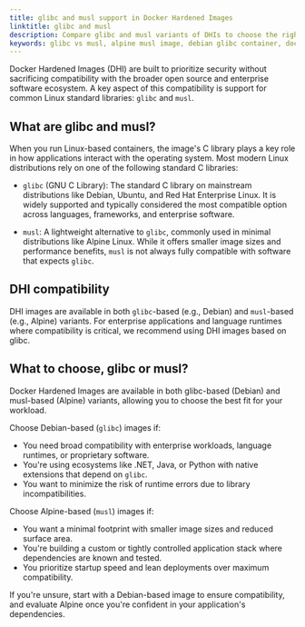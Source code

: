 ```yaml
---
title: glibc and musl support in Docker Hardened Images
linktitle: glibc and musl
description: Compare glibc and musl variants of DHIs to choose the right base image for your application’s compatibility, size, and performance needs.
keywords: glibc vs musl, alpine musl image, debian glibc container, docker hardened images compatibility, c library in containers
---
```


Docker Hardened Images (DHI) are built to prioritize security without
sacrificing compatibility with the broader open source and enterprise software
ecosystem. A key aspect of this compatibility is support for common Linux
standard libraries: `glibc` and `musl`.

## What are glibc and musl?

When you run Linux-based containers, the image's C library plays a key role in
how applications interact with the operating system. Most modern Linux
distributions rely on one of the following standard C libraries:

- `glibc` (GNU C Library): The standard C library on mainstream distributions
  like Debian, Ubuntu, and Red Hat Enterprise Linux. It is widely supported and
  typically considered the most compatible option across languages, frameworks,
  and enterprise software.

- `musl`: A lightweight alternative to `glibc`, commonly used in minimal
  distributions like Alpine Linux. While it offers smaller image sizes and
  performance benefits, `musl` is not always fully compatible with software that
  expects `glibc`.

## DHI compatibility

DHI images are available in both `glibc`-based (e.g., Debian) and `musl`-based
(e.g., Alpine) variants. For enterprise applications and language runtimes where
compatibility is critical, we recommend using DHI images based on glibc.

## What to choose, glibc or musl?

Docker Hardened Images are available in both glibc-based (Debian) and musl-based
(Alpine) variants, allowing you to choose the best fit for your workload.

Choose Debian-based (`glibc`) images if:

- You need broad compatibility with enterprise workloads, language runtimes, or
  proprietary software.
- You're using ecosystems like .NET, Java, or Python with native extensions that
  depend on `glibc`.
- You want to minimize the risk of runtime errors due to library
  incompatibilities.

Choose Alpine-based (`musl`) images if:

- You want a minimal footprint with smaller image sizes and reduced surface
  area.
- You're building a custom or tightly controlled application stack where
  dependencies are known and tested.
- You prioritize startup speed and lean deployments over maximum compatibility.

If you're unsure, start with a Debian-based image to ensure compatibility, and
evaluate Alpine once you're confident in your application's dependencies.